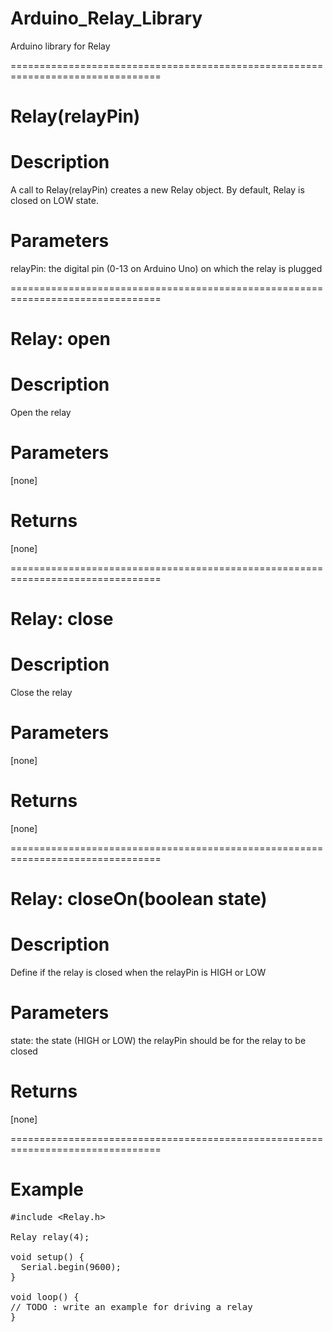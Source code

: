 # Arduino_Relay_Library
Arduino library for Relay

================================================================================
# Relay(relayPin)
# Description
A call to Relay(relayPin) creates a new Relay object. By default, Relay is closed on LOW state.
# Parameters
relayPin: the digital pin (0-13 on Arduino Uno) on which the relay is plugged

================================================================================
# Relay: open
# Description
Open the relay
# Parameters
[none]
# Returns
[none]

================================================================================
# Relay: close
# Description
Close the relay
# Parameters
[none]
# Returns
[none]

================================================================================
# Relay: closeOn(boolean state)
# Description
Define if the relay is closed when the relayPin is HIGH or LOW
# Parameters
state: the state (HIGH or LOW) the relayPin should be for the relay to be closed
# Returns
[none]

================================================================================
# Example
<pre>
&#35;include &lt;Relay.h&gt;

Relay relay(4);

void setup() {
  Serial.begin(9600);
}

void loop() {
// TODO : write an example for driving a relay
}
</pre>
